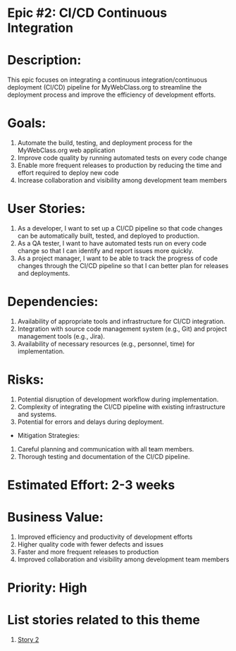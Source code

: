 # Epic #2: CI/CD Continuous Integration

# Description: 
This epic focuses on integrating a continuous integration/continuous deployment (CI/CD) pipeline for MyWebClass.org to streamline the deployment process and improve the efficiency of development efforts.

# Goals:

1. Automate the build, testing, and deployment process for the MyWebClass.org web application
2. Improve code quality by running automated tests on every code change
3. Enable more frequent releases to production by reducing the time and effort required to deploy new code
4. Increase collaboration and visibility among development team members
# User Stories:

1. As a developer, I want to set up a CI/CD pipeline so that code changes can be automatically built, tested, and deployed to production.
2. As a QA tester, I want to have automated tests run on every code change so that I can identify and report issues more quickly.
3. As a project manager, I want to be able to track the progress of code changes through the CI/CD pipeline so that I can better plan for releases and deployments.

# Dependencies:

1. Availability of appropriate tools and infrastructure for CI/CD integration.
2. Integration with source code management system (e.g., Git) and project management tools (e.g., Jira).
3. Availability of necessary resources (e.g., personnel, time) for implementation.
# Risks:

1. Potential disruption of development workflow during implementation.
2. Complexity of integrating the CI/CD pipeline with existing infrastructure and systems.
3. Potential for errors and delays during deployment.
 - Mitigation Strategies:

1. Careful planning and communication with all team members.
2. Thorough testing and documentation of the CI/CD pipeline.

# Estimated Effort: 2-3 weeks

# Business Value:

1. Improved efficiency and productivity of development efforts
2. Higher quality code with fewer defects and issues
3. Faster and more frequent releases to production
4. Improved collaboration and visibility among development team members
# Priority: High

# List stories related to this theme
1. [Story 2](../../../../documentation/theme_1/initiatives/epics/stories/story_two.md)